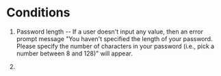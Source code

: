 



# Conditions

1) Password length -- If a user doesn't input any value, then an error prompt message "You haven't specified the length of your password. Please specify the number of characters in your password (i.e., pick a number between 8 and 128)" will appear.

2) 